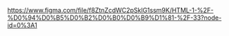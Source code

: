 https://www.figma.com/file/f8ZtnZcdWC2pSklG1ssm9K/HTML-1-%2F-%D0%94%D0%B5%D0%B2%D0%B0%D0%B9%D1%81-%2F-33?node-id=0%3A1